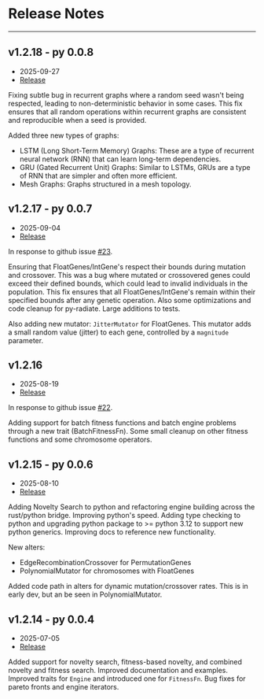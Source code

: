 # Release Notes

---

## v1.2.18 - py 0.0.8

- 2025-09-27
- [Release](https://github.com/pkalivas/radiate/releases/tag/v1.2.18)

Fixing subtle bug in recurrent graphs where a random seed wasn't being respected, leading to non-deterministic behavior in some cases. This fix ensures that all random operations within recurrent graphs are consistent and reproducible when a seed is provided. 

Added three new types of graphs:
- LSTM (Long Short-Term Memory) Graphs: These are a type of recurrent neural network (RNN) that can learn long-term dependencies.
- GRU (Gated Recurrent Unit) Graphs: Similar to LSTMs, GRUs are a type of RNN that are simpler and often more efficient.
- Mesh Graphs: Graphs structured in a mesh topology.

## v1.2.17 - py 0.0.7

- 2025-09-04
- [Release](https://github.com/pkalivas/radiate/releases/tag/v1.2.17)

In response to github issue [#23](https://github.com/pkalivas/radiate/issues/23).

Ensuring that FloatGenes/IntGene<T>'s respect their bounds during mutation and crossover. This was a bug where mutated or crossovered genes could exceed their defined bounds, which could lead to invalid individuals in the population. This fix ensures that all FloatGenes/IntGene<T>'s remain within their specified bounds after any genetic operation. Also some optimizations and code cleanup for py-radiate. Large additions to tests.

Also adding new mutator: `JitterMutator` for FloatGenes. This mutator adds a small random value (jitter) to each gene, controlled by a `magnitude` parameter.

## v1.2.16

- 2025-08-19
- [Release](https://github.com/pkalivas/radiate/releases/tag/v1.2.16)

In response to github issue [#22](https://github.com/pkalivas/radiate/issues/22).

Adding support for batch fitness functions and batch engine problems through a new trait (BatchFitnessFn). Some small cleanup on other fitness functions and some chromosome operators.

## v1.2.15 - py 0.0.6

- 2025-08-10
- [Release](https://github.com/pkalivas/radiate/releases/tag/v1.2.15)

Adding Novelty Search to python and refactoring engine building across the rust/python bridge. Improving python's speed. Adding type checking to python and upgrading python package to >= python 3.12 to support new python generics. Improving docs to reference new functionality.

New alters:

  * EdgeRecombinationCrossover for PermutationGenes 
  * PolynomialMutator for chromosomes with FloatGenes

Added code path in alters for dynamic mutation/crossover rates. This is in early dev, but an be seen in PolynomialMutator.


## v1.2.14 - py 0.0.4

-  2025-07-05
-  [Release](https://github.com/pkalivas/radiate/releases/tag/v1.2.14)

Added support for novelty search, fitness-based novelty, and combined novelty and fitness search. Improved documentation and examples. Improved traits for `Engine` and introduced one for `FitnessFn`. Bug fixes for pareto fronts and engine iterators.